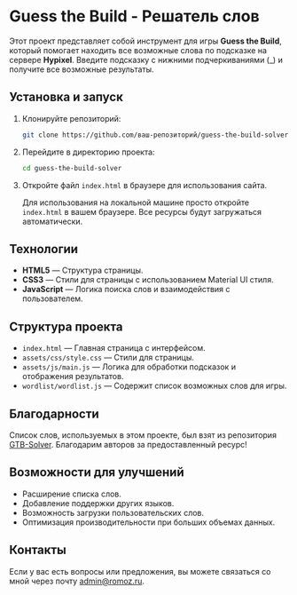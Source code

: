 # Guess the Build - Решатель слов

Этот проект представляет собой инструмент для игры **Guess the Build**, который помогает находить все возможные слова по подсказке на сервере **Hypixel**. Введите подсказку с нижними подчеркиваниями (_) и получите все возможные результаты.

## Установка и запуск

1. Клонируйте репозиторий:

    ```bash
    git clone https://github.com/ваш-репозиторий/guess-the-build-solver.git
    ```

2. Перейдите в директорию проекта:

    ```bash
    cd guess-the-build-solver
    ```

3. Откройте файл `index.html` в браузере для использования сайта.

    Для использования на локальной машине просто откройте `index.html` в вашем браузере. Все ресурсы будут загружаться автоматически.

## Технологии

- **HTML5** — Структура страницы.
- **CSS3** — Стили для страницы с использованием Material UI стиля.
- **JavaScript** — Логика поиска слов и взаимодействия с пользователем.

## Структура проекта

- `index.html` — Главная страница с интерфейсом.
- `assets/css/style.css` — Стили для страницы.
- `assets/js/main.js` — Логика для обработки подсказок и отображения результатов.
- `wordlist/wordlist.js` — Содержит список возможных слов для игры.

## Благодарности

Список слов, используемых в этом проекте, был взят из репозитория [GTB-Solver](https://github.com/oycyc/GTB-Solver). Благодарим авторов за предоставленный ресурс!

## Возможности для улучшений

- Расширение списка слов.
- Добавление поддержки других языков.
- Возможность загрузки пользовательских слов.
- Оптимизация производительности при больших объемах данных.

## Контакты

Если у вас есть вопросы или предложения, вы можете связаться со мной через почту admin@romoz.ru.
